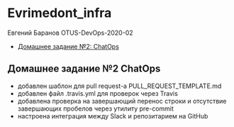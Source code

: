 # Evrimedont_infra

Евгений Баранов OTUS-DevOps-2020-02

- [Домашнее задание №2: ChatOps](#Домашнее-задание-№2-ChatOps)

## Домашнее задание №2 ChatOps
- добавлен шаблон для pull request-а PULL_REQUEST_TEMPLATE.md
- добавлен файл .travis.yml для проверок через Travis
- добавлена проверка на завершающий перенос строки и отсутствие завершающих пробелов через утилиту  pre-commit
- настроена интеграция между Slack и репозитарием на GitHub
